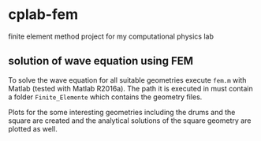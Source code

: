 # cplab-fem
finite element method project for my computational physics lab

## solution of wave equation using FEM
To solve the wave equation for all suitable geometries execute `fem.m` with Matlab (tested with Matlab R2016a).
The path it is executed in must contain a folder `Finite_Elemente` which contains the geometry files.

Plots for the some interesting geometries including the drums and the square are created and the analytical solutions of the square geometry are plotted as well.
